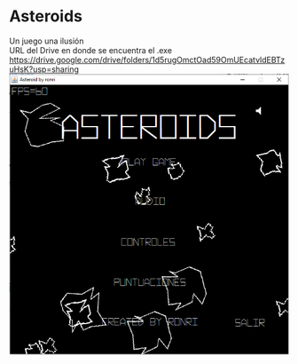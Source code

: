 # Asteroids
Un juego una ilusión </br>
URL del Drive en donde se encuentra el .exe </br>
https://drive.google.com/drive/folders/1d5rugOmctOad59OmUEcatvldEBTzuHsK?usp=sharing</br>
<img src="fotoa.PNG"/></br>
